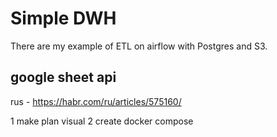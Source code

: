 # Simple DWH
There are my example of ETL on airflow with Postgres and S3.

## google sheet api
rus - https://habr.com/ru/articles/575160/


1 make plan visual
2 create docker compose 